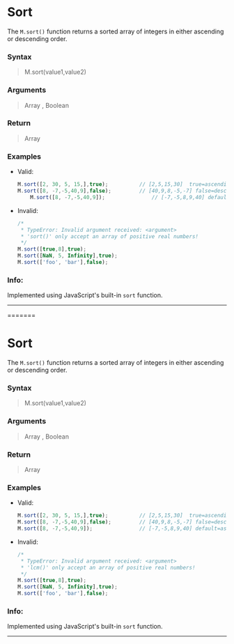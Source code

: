 # Sort </br>  
The ``` M.sort() ``` function returns a sorted array of integers in either ascending or descending order.  

### Syntax  
> M.sort(value1,value2)  

### Arguments  
> Array <Number>, Boolean  
	
### Return  
> Array <Number>  
	
### Examples  
- Valid:  
	```js
	M.sort([2, 30, 5, 15,],true);          // [2,5,15,30]  true=ascending order  
	M.sort([8, -7,-5,40,9],false);         // [40,9,8,-5,-7] false=descending order
        M.sort([8, -7,-5,40,9]);               // [-7,-5,8,9,40] default=ascending order  

	```  
- Invalid:  
	```js
	/*
	 * TypeError: Invalid argument received: <argument>
	 * 'sort()' only accept an array of positive real numbers!
	 */
	M.sort([true,8],true);
	M.sort([NaN, 5, Infinity],true);
	M.sort(['foo', 'bar'],false);
	```

### Info:
Implemented using JavaScript's built-in `sort` function.

------




=======
# Sort </br>  
The ``` M.sort() ``` function returns a sorted array of integers in either ascending or descending order.  

### Syntax  
> M.sort(value1,value2)  

### Arguments  
> Array <Number>, Boolean  
	
### Return  
> Array <Number>  
	
### Examples  
- Valid:  
	```js
	M.sort([2, 30, 5, 15,],true);          // [2,5,15,30]  true=ascending order  
	M.sort([8, -7,-5,40,9],false);         // [40,9,8,-5,-7] false=descending order  
	M.sort([8, -7,-5,40,9]);               // [-7,-5,8,9,40] default=ascending order  
	```  
- Invalid:  
	```js
	/*
	 * TypeError: Invalid argument received: <argument>
	 * 'lcm()' only accept an array of positive real numbers!
	 */
	M.sort([true,8],true);
	M.sort([NaN, 5, Infinity],true);
	M.sort(['foo', 'bar'],false);
	```

### Info:
Implemented using JavaScript's built-in `sort` function.

------

